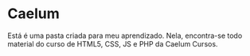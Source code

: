 # Caelum

Está é uma pasta criada para meu aprendizado. Nela, encontra-se todo material do curso de HTML5, CSS, JS e PHP da Caelum Cursos.
